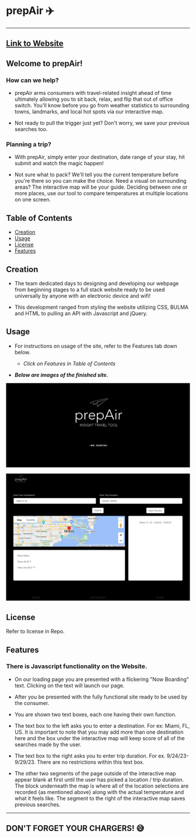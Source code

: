 
# prepAir :airplane:

---

## [Link to Website](https://pwoodkotch.github.io/prepAir_project01_app)

## Welcome to prepAir!

### How can we help?

- prepAir arms consumers with travel-related insight ahead of time ultimately allowing you to sit back, relax, and flip that out of office switch. You'll know before you go from weather statistics to surrounding towns, landmarks, and local hot spots via our interactive map. 

- Not ready to pull the trigger just yet? Don't worry, we save your previous searches too.

### Planning a trip?

- With prepAir, simply enter your destination, date range of your stay, hit submit and watch the magic happen!

- Not sure what to pack? We'll tell you the current temperature before you're there so you can make the choice. Need a visual on surrounding areas? The interactive map will be your guide. Deciding between one or more places, use our tool to compare temperatures at multiple locations on one screen. 

## Table of Contents

- [Creation](#creation)
- [Usage](#usage)
- [License](#license)
- [Features](#features)

## Creation

- The team dedicated days to designing and developing our webpage from beginning stages to a full stack website ready to be used universally by anyone with an electronic device and wifi! 

- This development ranged from styling the website utilizing CSS, BULMA and HTML to pulling an API with Javascript and jQuery. 


## Usage

- For instructions on usage of the site, refer to the Features tab down below. 

    - *Click on Features in Table of Contents*

- ***Below are images of the finished site.***

![Alt text](./images/Screenshot%202023-09-24%20230917.png)

![Alt text](./images/Screenshot%202023-09-24%20231020.png)

## License

Refer to license in Repo.

## Features

### There is Javascript functionality on the Website.

- On our loading page you are presented with a flickering "Now Boarding" text. Clicking on the text will launch our page.

- After you be presented with the fully functional site ready to be used by the consumer.

- You are shown two text boxes, each one having their own function. 

- The text box to the left asks you to enter a destination. For ex: Miami, FL, US. It is important to note that you may add more than one destination here and the box under the interactive map will keep score of all of the searches made by the user. 

- The text box to the right asks you to enter trip duration. For ex. 9/24/23-9/29/23. There are no restrictions within this text box.  

- The other two segments of the page outside of the interactive map appear blank at first until the user has picked a location / trip duration. The block underneath the map is where all of the location selections are recorded {as mentioned above} along with the actual temperature and what it feels like. The segment to the right of the interactive map saves previous searches. 

---
DON'T FORGET YOUR CHARGERS! :sweat_smile:
---